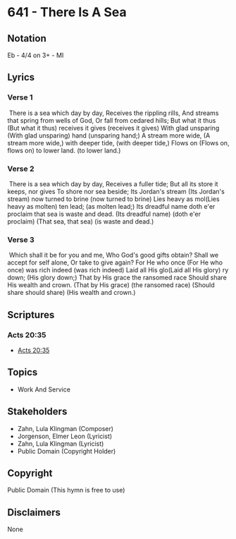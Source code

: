 # 641 - There Is A Sea

## Notation

Eb - 4/4 on 3+ - MI

## Lyrics

### Verse 1

 There is a sea which day by day, Receives the rippling rills, And streams that spring from wells of God, Or fall from cedared hills;  But what it thus (But what it thus) receives it gives (receives it gives) With glad unsparing (With glad unsparing) hand (unsparing hand;) A stream more wide, (A stream more wide,) with deeper tide, (with deeper tide,) Flows on (Flows on, flows on) to lower land. (to lower land.) 

### Verse 2

 There is a sea which day by day, Receives a fuller tide; But all its store it keeps, nor gives To shore nor sea beside; Its Jordan's stream (Its Jordan's stream) now turned to brine (now turned to brine) Lies heavy as mol(Lies heavy as molten) ten lead; (as molten lead;) Its dreadful name doth e'er proclaim that sea is waste and dead. (Its dreadful name) (doth e'er proclaim) (That sea, that sea) (is waste and dead.)

### Verse 3

 Which shall it be for you and me, Who God's good gifts obtain? Shall we accept for self alone, Or take to give again? For He who once (For He who once) was rich indeed (was rich indeed) Laid all His glo(Laid all His glory) ry down; (His glory down;) That by His grace the ransomed race Should share His wealth and crown. (That by His grace) (the ransomed race) (Should share should share) (His wealth and crown.) 


## Scriptures

### Acts 20:35

- [Acts 20:35](https://www.biblegateway.com/passage/?search=Acts%2020%3A35)


## Topics

- Work And Service

## Stakeholders

- Zahn, Lula Klingman (Composer)
- Jorgenson, Elmer Leon (Lyricist)
- Zahn, Lula Klingman (Lyricist)
- Public Domain (Copyright Holder)

## Copyright

Public Domain
(This hymn is free to use)

## Disclaimers

None

